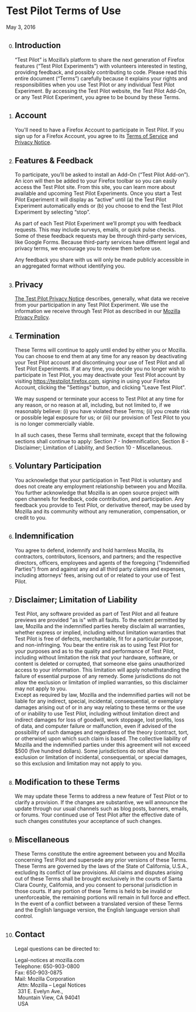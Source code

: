 # Test Pilot Terms of Use
May 3, 2016

0. ## Introduction
    “Test Pilot” is Mozilla’s platform to share the next generation of Firefox features (“Test Pilot Experiments”) with volunteers interested in testing, providing feedback, and possibly contributing to code.  Please read this entire document (“Terms”) carefully because it explains your rights and responsibilities when you use Test Pilot or any individual Test Pilot Experiment. By accessing the Test Pilot website, the Test Pilot Add-On, or any Test Pilot Experiment, you agree to be bound by these Terms.

0. ## Account
    You'll need to have a Firefox Account to participate in Test Pilot. If you sign up for a Firefox Account, you agree to its [Terms of Service](https://www.mozilla.org/about/legal/terms/services) and [Privacy Notice](https://www.mozilla.org/privacy/firefox-cloud).

0. ## Features & Feedback
    To participate, you’ll be asked to install an Add-On (“Test Pilot Add-on”).  An icon will then be added to your Firefox toolbar so you can easily access the Test Pilot site.  From this site, you can learn more about available and upcoming Test Pilot Experiments.  Once you start a Test Pilot Experiment it will display as “active” until (a) the Test Pilot Experiment automatically ends or (b) you choose to end the Test Pilot Experiment by selecting “stop”.

    As part of each Test Pilot Experiment we’ll prompt you with feedback requests.  This may include surveys, emails, or quick pulse checks.  Some of these feedback requests may be through third-party services, like Google Forms.  Because third-party services have different legal and privacy terms, we encourage you to review them before use.

    Any feedback you share with us will only be made publicly accessible in an aggregated format without identifying you.

0. ## Privacy
    [The Test Pilot Privacy Notice](/privacy) describes, generally, what data we receive from your participation in any Test Pilot Experiment. We use the information we receive through Test Pilot as described in our [Mozilla Privacy Policy](https://www.mozilla.org/privacy/).

0. ## Termination
    These Terms will continue to apply until ended by either you or Mozilla. You can choose to end them at any time for any reason by deactivating your Test Pilot account and  discontinuing your use of Test Pilot and all Test Pilot Experiments. If at any time, you decide you no longer wish to participate in Test Pilot, you may deactivate your Test Pilot account by visiting <https://testpilot.firefox.com>, signing in using your Firefox Account, clicking the "Settings" button, and clicking "Leave Test Pilot".

    We may suspend or terminate your access to Test Pilot at any time for any reason, or no reason at all, including, but not limited to, if we reasonably believe: (i) you have violated these Terms; (ii) you create risk or possible legal exposure for us; or (iii) our provision of Test Pilot to you is no longer commercially viable.

    In all such cases, these Terms shall terminate, except that the following sections shall continue to apply: Section 7 - Indemnification, Section 8 - Disclaimer; Limitation of Liability, and Section 10 - Miscellaneous.

0. ## Voluntary Participation
    You acknowledge that your participation in Test Pilot is voluntary and does not create any employment relationship between you and Mozilla.  You further acknowledge that Mozilla is an open source project with open channels for feedback, code contribution, and participation.  Any feedback you provide to Test Pilot, or derivative thereof, may be used by Mozilla and its community without any remuneration, compensation, or credit to you.

0. ## Indemnification
    You agree to defend, indemnify and hold harmless Mozilla, its contractors, contributors, licensors, and partners; and the respective directors, officers, employees and agents of the foregoing ("Indemnified Parties") from and against any and all third party claims and expenses, including attorneys' fees, arising out of or related to your use of Test Pilot.

0. ## Disclaimer; Limitation of Liability
    <div class="legal">Test Pilot, any software provided as part of Test Pilot and all feature previews are provided "as is" with all faults. To the extent permitted by law, Mozilla and the indemnified parties hereby disclaim all warranties, whether express or implied, including without limitation warranties that Test Pilot is free of defects, merchantable, fit for a particular purpose, and non-infringing. You bear the entire risk as to using Test Pilot for your purposes and as to the quality and performance of Test Pilot, including without limitation the risk that your hardware, software, or content is deleted or corrupted, that someone else gains unauthorized access to your information. This limitation will apply notwithstanding the failure of essential purpose of any remedy. Some jurisdictions do not allow the exclusion or limitation of implied warranties, so this disclaimer may not apply to you.</div>

    <div class="legal">Except as required by law, Mozilla and the indemnified parties will not be liable for any indirect, special, incidental, consequential, or exemplary damages arising out of or in any way relating to these terms or the use of or inability to use Test Pilot, including without limitation direct and indirect damages for loss of goodwill, work stoppage, lost profits, loss of data, and computer failure or malfunction, even if advised of the possibility of such damages and regardless of the theory (contract, tort, or otherwise) upon which such claim is based. The collective liability of Mozilla and the indemnified parties under this agreement will not exceed $500 (five hundred dollars). Some jurisdictions do not allow the exclusion or limitation of incidental, consequential, or special damages, so this exclusion and limitation may not apply to you.</div>

0. ## Modification to these Terms
    We may update these Terms to address a new feature of Test Pilot or to clarify a provision. If the changes are substantive, we will announce the update through our usual channels such as blog posts, banners, emails, or forums. Your continued use of Test Pilot after the effective date of such changes constitutes your acceptance of such changes.

0. ## Miscellaneous
    These Terms constitute the entire agreement between you and Mozilla concerning Test Pilot and supersede any prior versions of these Terms. These Terms are governed by the laws of the State of California, U.S.A., excluding its conflict of law provisions. All claims and disputes arising out of  these Terms shall be brought exclusively in the courts of Santa Clara County, California, and you consent to personal jurisdiction in those courts. If any portion of these Terms is held to be invalid or unenforceable, the remaining portions will remain in full force and effect. In the event of a conflict between a translated version of these Terms and the English language version, the English language version shall control.

0. ## Contact
    Legal questions can be directed to:

    Legal-notices at mozilla.com  
    Telephone: 650-903-0800  
    Fax: 650-903-0875  
    Mail: Mozilla Corporation  
      &nbsp; Attn: Mozilla – Legal Notices  
      &nbsp; 331 E. Evelyn Ave.,  
      &nbsp; Mountain View, CA 94041  
      &nbsp; USA  
